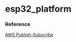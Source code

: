 # esp32_platform

### Reference
[AWS Publish-Subscribe](https://buildstorm.com/docs/aws_iot_for_esp32/v1.0.0/_publish-_subscribe.html)
